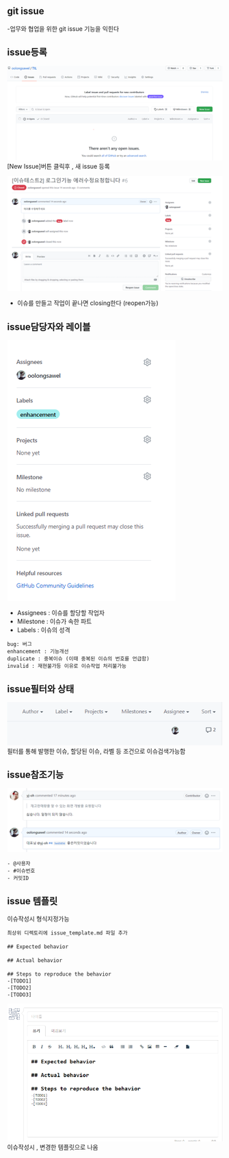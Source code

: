 ## git issue
-업무와 협업을 위한 git issue 기능을 익힌다

## issue등록
![gitea](/SRC/GIT/0.gitissue_01.PNG)
[New Issue]버튼 클릭후 , 새 issue 등록

![gitea](/SRC/GIT/1.gitissue_02.PNG)
- 이슈를 만들고 작업이 끝나면 closing한다 (reopen가능)

## issue담당자와 레이블
![gitea](/SRC/GIT/1.gitissue_03.PNG)
- Assignees : 이슈를 할당할 작업자
- Milestone : 이슈가 속한 파트 
- Labels : 이슈의 성격
```
bug: 버그
enhancement : 기능개선
duplicate : 중복이슈 (이때 중복된 이슈의 번호를 언급함)
invalid : 재현불가등 이유로 이슈작업 처리불가능
```

## issue필터와 상태
![gitea](/SRC/GIT/1.gitissue_04.PNG)\
필터를 통해 발행한 이슈, 할당된 이슈, 라벨 등 조건으로 이슈검색가능함

## issue참조기능
![gitea](/SRC/GIT/1.gitissue_05.PNG)
```
- @사용자
- #이슈번호
- 커밋ID 
```

## issue 템플릿
이슈작성시 형식지정가능
```
최상위 디렉토리에 issue_template.md 파일 추가 

## Expected behavior

## Actual behavior

## Steps to reproduce the behavior
-[TODO1]
-[TODO2]
-[TODO3]
```

![gitea](/SRC/GIT/1.gitissue_06.PNG)\
이슈작성시 , 변경한 템플릿으로 나옴